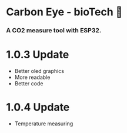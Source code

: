 # Carbon Eye - bioTech 🍃

### A CO2 measure tool with ESP32.

# 1.0.3 Update
- Better oled graphics
- More readable
- Better code

# 1.0.4 Update
- Temperature measuring
